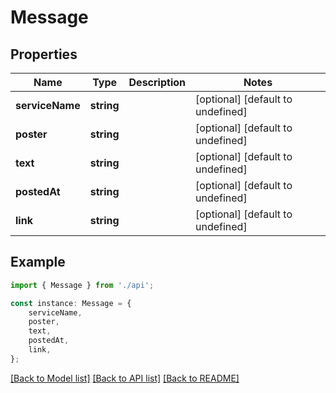 # Message


## Properties

Name | Type | Description | Notes
------------ | ------------- | ------------- | -------------
**serviceName** | **string** |  | [optional] [default to undefined]
**poster** | **string** |  | [optional] [default to undefined]
**text** | **string** |  | [optional] [default to undefined]
**postedAt** | **string** |  | [optional] [default to undefined]
**link** | **string** |  | [optional] [default to undefined]

## Example

```typescript
import { Message } from './api';

const instance: Message = {
    serviceName,
    poster,
    text,
    postedAt,
    link,
};
```

[[Back to Model list]](../README.md#documentation-for-models) [[Back to API list]](../README.md#documentation-for-api-endpoints) [[Back to README]](../README.md)
